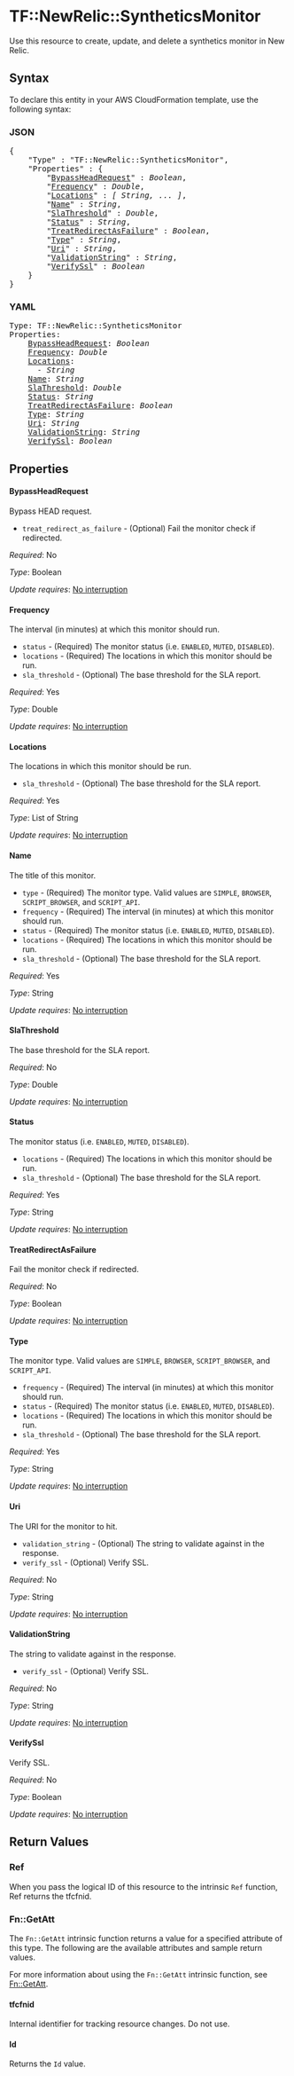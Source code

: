# TF::NewRelic::SyntheticsMonitor

Use this resource to create, update, and delete a synthetics monitor in New Relic.

## Syntax

To declare this entity in your AWS CloudFormation template, use the following syntax:

### JSON

<pre>
{
    "Type" : "TF::NewRelic::SyntheticsMonitor",
    "Properties" : {
        "<a href="#bypassheadrequest" title="BypassHeadRequest">BypassHeadRequest</a>" : <i>Boolean</i>,
        "<a href="#frequency" title="Frequency">Frequency</a>" : <i>Double</i>,
        "<a href="#locations" title="Locations">Locations</a>" : <i>[ String, ... ]</i>,
        "<a href="#name" title="Name">Name</a>" : <i>String</i>,
        "<a href="#slathreshold" title="SlaThreshold">SlaThreshold</a>" : <i>Double</i>,
        "<a href="#status" title="Status">Status</a>" : <i>String</i>,
        "<a href="#treatredirectasfailure" title="TreatRedirectAsFailure">TreatRedirectAsFailure</a>" : <i>Boolean</i>,
        "<a href="#type" title="Type">Type</a>" : <i>String</i>,
        "<a href="#uri" title="Uri">Uri</a>" : <i>String</i>,
        "<a href="#validationstring" title="ValidationString">ValidationString</a>" : <i>String</i>,
        "<a href="#verifyssl" title="VerifySsl">VerifySsl</a>" : <i>Boolean</i>
    }
}
</pre>

### YAML

<pre>
Type: TF::NewRelic::SyntheticsMonitor
Properties:
    <a href="#bypassheadrequest" title="BypassHeadRequest">BypassHeadRequest</a>: <i>Boolean</i>
    <a href="#frequency" title="Frequency">Frequency</a>: <i>Double</i>
    <a href="#locations" title="Locations">Locations</a>: <i>
      - String</i>
    <a href="#name" title="Name">Name</a>: <i>String</i>
    <a href="#slathreshold" title="SlaThreshold">SlaThreshold</a>: <i>Double</i>
    <a href="#status" title="Status">Status</a>: <i>String</i>
    <a href="#treatredirectasfailure" title="TreatRedirectAsFailure">TreatRedirectAsFailure</a>: <i>Boolean</i>
    <a href="#type" title="Type">Type</a>: <i>String</i>
    <a href="#uri" title="Uri">Uri</a>: <i>String</i>
    <a href="#validationstring" title="ValidationString">ValidationString</a>: <i>String</i>
    <a href="#verifyssl" title="VerifySsl">VerifySsl</a>: <i>Boolean</i>
</pre>

## Properties

#### BypassHeadRequest

Bypass HEAD request.
* `treat_redirect_as_failure` - (Optional) Fail the monitor check if redirected.

_Required_: No

_Type_: Boolean

_Update requires_: [No interruption](https://docs.aws.amazon.com/AWSCloudFormation/latest/UserGuide/using-cfn-updating-stacks-update-behaviors.html#update-no-interrupt)

#### Frequency

The interval (in minutes) at which this monitor should run.
* `status` - (Required) The monitor status (i.e. `ENABLED`, `MUTED`, `DISABLED`).
* `locations` - (Required) The locations in which this monitor should be run.
* `sla_threshold` - (Optional) The base threshold for the SLA report.

_Required_: Yes

_Type_: Double

_Update requires_: [No interruption](https://docs.aws.amazon.com/AWSCloudFormation/latest/UserGuide/using-cfn-updating-stacks-update-behaviors.html#update-no-interrupt)

#### Locations

The locations in which this monitor should be run.
* `sla_threshold` - (Optional) The base threshold for the SLA report.

_Required_: Yes

_Type_: List of String

_Update requires_: [No interruption](https://docs.aws.amazon.com/AWSCloudFormation/latest/UserGuide/using-cfn-updating-stacks-update-behaviors.html#update-no-interrupt)

#### Name

The title of this monitor.
* `type` - (Required) The monitor type. Valid values are `SIMPLE`, `BROWSER`, `SCRIPT_BROWSER`, and `SCRIPT_API`.
* `frequency` - (Required) The interval (in minutes) at which this monitor should run.
* `status` - (Required) The monitor status (i.e. `ENABLED`, `MUTED`, `DISABLED`).
* `locations` - (Required) The locations in which this monitor should be run.
* `sla_threshold` - (Optional) The base threshold for the SLA report.

_Required_: Yes

_Type_: String

_Update requires_: [No interruption](https://docs.aws.amazon.com/AWSCloudFormation/latest/UserGuide/using-cfn-updating-stacks-update-behaviors.html#update-no-interrupt)

#### SlaThreshold

The base threshold for the SLA report.

_Required_: No

_Type_: Double

_Update requires_: [No interruption](https://docs.aws.amazon.com/AWSCloudFormation/latest/UserGuide/using-cfn-updating-stacks-update-behaviors.html#update-no-interrupt)

#### Status

The monitor status (i.e. `ENABLED`, `MUTED`, `DISABLED`).
* `locations` - (Required) The locations in which this monitor should be run.
* `sla_threshold` - (Optional) The base threshold for the SLA report.

_Required_: Yes

_Type_: String

_Update requires_: [No interruption](https://docs.aws.amazon.com/AWSCloudFormation/latest/UserGuide/using-cfn-updating-stacks-update-behaviors.html#update-no-interrupt)

#### TreatRedirectAsFailure

Fail the monitor check if redirected.

_Required_: No

_Type_: Boolean

_Update requires_: [No interruption](https://docs.aws.amazon.com/AWSCloudFormation/latest/UserGuide/using-cfn-updating-stacks-update-behaviors.html#update-no-interrupt)

#### Type

The monitor type. Valid values are `SIMPLE`, `BROWSER`, `SCRIPT_BROWSER`, and `SCRIPT_API`.
* `frequency` - (Required) The interval (in minutes) at which this monitor should run.
* `status` - (Required) The monitor status (i.e. `ENABLED`, `MUTED`, `DISABLED`).
* `locations` - (Required) The locations in which this monitor should be run.
* `sla_threshold` - (Optional) The base threshold for the SLA report.

_Required_: Yes

_Type_: String

_Update requires_: [No interruption](https://docs.aws.amazon.com/AWSCloudFormation/latest/UserGuide/using-cfn-updating-stacks-update-behaviors.html#update-no-interrupt)

#### Uri

The URI for the monitor to hit.
* `validation_string` - (Optional) The string to validate against in the response.
* `verify_ssl` - (Optional) Verify SSL.

_Required_: No

_Type_: String

_Update requires_: [No interruption](https://docs.aws.amazon.com/AWSCloudFormation/latest/UserGuide/using-cfn-updating-stacks-update-behaviors.html#update-no-interrupt)

#### ValidationString

The string to validate against in the response.
* `verify_ssl` - (Optional) Verify SSL.

_Required_: No

_Type_: String

_Update requires_: [No interruption](https://docs.aws.amazon.com/AWSCloudFormation/latest/UserGuide/using-cfn-updating-stacks-update-behaviors.html#update-no-interrupt)

#### VerifySsl

Verify SSL.

_Required_: No

_Type_: Boolean

_Update requires_: [No interruption](https://docs.aws.amazon.com/AWSCloudFormation/latest/UserGuide/using-cfn-updating-stacks-update-behaviors.html#update-no-interrupt)

## Return Values

### Ref

When you pass the logical ID of this resource to the intrinsic `Ref` function, Ref returns the tfcfnid.

### Fn::GetAtt

The `Fn::GetAtt` intrinsic function returns a value for a specified attribute of this type. The following are the available attributes and sample return values.

For more information about using the `Fn::GetAtt` intrinsic function, see [Fn::GetAtt](https://docs.aws.amazon.com/AWSCloudFormation/latest/UserGuide/intrinsic-function-reference-getatt.html).

#### tfcfnid

Internal identifier for tracking resource changes. Do not use.

#### Id

Returns the <code>Id</code> value.

